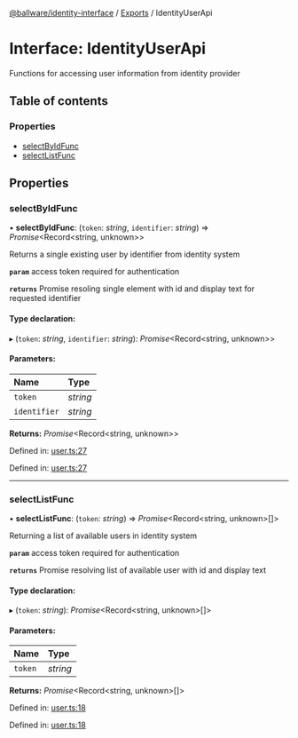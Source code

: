 [@ballware/identity-interface](../README.md) / [Exports](../modules.md) / IdentityUserApi

# Interface: IdentityUserApi

Functions for accessing user information from identity provider

## Table of contents

### Properties

- [selectByIdFunc](identityuserapi.md#selectbyidfunc)
- [selectListFunc](identityuserapi.md#selectlistfunc)

## Properties

### selectByIdFunc

• **selectByIdFunc**: (`token`: *string*, `identifier`: *string*) => *Promise*<Record<string, unknown\>\>

Returns a single existing user by identifier from identity system

**`param`** access token required for authentication

**`returns`** Promise resoling single element with id and display text for requested identifier

#### Type declaration:

▸ (`token`: *string*, `identifier`: *string*): *Promise*<Record<string, unknown\>\>

#### Parameters:

Name | Type |
:------ | :------ |
`token` | *string* |
`identifier` | *string* |

**Returns:** *Promise*<Record<string, unknown\>\>

Defined in: [user.ts:27](https://github.com/ballware/ballware-client/blob/88ab695/packages/identity-interface/src/user.ts#L27)

Defined in: [user.ts:27](https://github.com/ballware/ballware-client/blob/88ab695/packages/identity-interface/src/user.ts#L27)

___

### selectListFunc

• **selectListFunc**: (`token`: *string*) => *Promise*<Record<string, unknown\>[]\>

Returning a list of available users in identity system

**`param`** access token required for authentication

**`returns`** Promise resolving list of available user with id and display text

#### Type declaration:

▸ (`token`: *string*): *Promise*<Record<string, unknown\>[]\>

#### Parameters:

Name | Type |
:------ | :------ |
`token` | *string* |

**Returns:** *Promise*<Record<string, unknown\>[]\>

Defined in: [user.ts:18](https://github.com/ballware/ballware-client/blob/88ab695/packages/identity-interface/src/user.ts#L18)

Defined in: [user.ts:18](https://github.com/ballware/ballware-client/blob/88ab695/packages/identity-interface/src/user.ts#L18)
